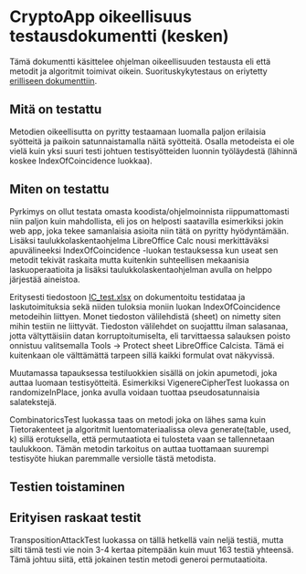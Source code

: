 # CryptoApp oikeellisuus testausdokumentti (kesken)

Tämä dokumentti käsittelee ohjelman oikeellisuuden testausta eli että metodit ja algoritmit toimivat oikein. Suorituskykytestaus on eriytetty [erilliseen dokumenttiin](https://github.com/Jsos17/Classic-crypto/blob/master/documentation/Suorituskyky-testausdokumentti.md).

## Mitä on testattu

Metodien oikeellisutta on pyritty testaamaan luomalla paljon erilaisia syötteitä ja paikoin satunnaistamalla näitä syötteitä. Osalla metodeista ei ole vielä kuin yksi suuri testi johtuen testisyötteiden luonnin työläydestä (lähinnä koskee IndexOfCoincidence luokkaa).

## Miten on testattu

Pyrkimys on ollut testata omasta koodista/ohjelmoinnista riippumattomasti niin paljon kuin mahdollista, eli jos on helposti saatavilla esimerkiksi jokin web app, joka tekee samanlaisia asioita niin tätä on pyritty hyödyntämään. Lisäksi taulukkolaskentaohjelma LibreOffice Calc nousi merkittäväksi apuvälineeksi IndexOfCoincidence -luokan testauksessa kun useat sen metodit tekivät raskaita mutta kuitenkin suhteellisen mekaanisia laskuoperaatioita ja lisäksi taulukkolaskentaohjelman avulla on helppo järjestää aineistoa.

Eritysesti tiedostoon [IC_test.xlsx](https://github.com/Jsos17/Classic-crypto/blob/master/documentation/IC_test.xlsx) on dokumentoitu testidataa ja laskutoimituksia sekä niiden tuloksia moniin luokan IndexOfCoincidence metodeihin liittyen. Monet tiedoston välilehdistä (sheet) on nimetty siten mihin testiin ne liittyvät. Tiedoston välilehdet on suojatttu ilman salasanaa, jotta vältyttäisiin datan korruptoitumiselta, eli tarvittaessa salauksen poisto onnistuu valitsemalla Tools -> Protect sheet LibreOffice Calcista. Tämä ei kuitenkaan ole välttämättä tarpeen sillä kaikki formulat ovat näkyvissä.

Muutamassa tapauksessa testiluokkien sisällä on jokin apumetodi, joka auttaa luomaan testisyötteitä. Esimerkiksi VigenereCipherTest luokassa on randomizeInPlace, jonka avulla voidaan tuottaa pseudosatunnaisia salatekstejä.

CombinatoricsTest luokassa taas on metodi joka on lähes sama kuin Tietorakenteet ja algoritmit luentomateriaalissa oleva generate(table, used, k) sillä erotuksella, että permutaatiota ei tulosteta vaan se tallennetaan taulukkoon. Tämän metodin tarkoitus on auttaa tuottamaan suurempi testisyöte hiukan paremmalle versiolle tästä metodista. 
 
## Testien toistaminen


## Erityisen raskaat testit

TranspositionAttackTest luokassa on tällä hetkellä vain neljä testiä, mutta silti tämä testi vie noin 3-4 kertaa pitempään kuin muut 163 testiä yhteensä. Tämä johtuu siitä, että jokainen testin metodi generoi permutaatioita.
